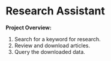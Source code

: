 # Research Assistant

<b>Project Overview:</b>
1. Search for a keyword for research.
2. Review and download articles.
3. Query the downloaded data.
